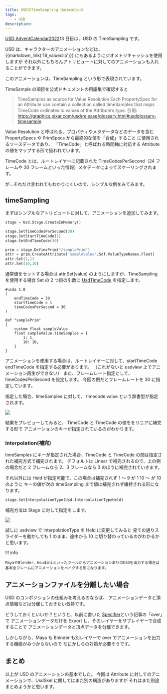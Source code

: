 ```yaml
---
title: USDのTimeSampling（Animation）
tags:
    - USD
description:
---
```


[USD AdventCalendar2022](https://qiita.com/advent-calendar/2022/usd)13 日目は、USD の TimeSampling です。

USD は、キャラクターのアニメーションなどは、 {{markdown_link('18_valueclip')}} にもあるようにジオメトリキャッシュを使用しますが
それ以外にもちろんアトリビュートに対してのアニメーションも入れることができます。

このアニメーションは、TimeSampling という形で表現されています。

TimeSample の項目を公式ドキュメントの用語集で確認すると

> TimeSamples as source for Value Resolution
> Each PropertySpec for an Attribute can contain a collection called timeSamples
> that maps TimeCode ordinates to values of the Attribute’s type.
> 引用: https://graphics.pixar.com/usd/release/glossary.html#usdglossary-timesample

Value Resolution と呼ばれる、プロパティやメタデータなどのデータを含む PropertySpecs や PrimSpecs から最終的な値を「合成」すること
に使用されるソースデータであり、
「TimeCode」と呼ばれる時間軸に対応する Attribute の値をマップする形で扱われています。

TimeCode とは、ルートレイヤーに記載された TimeCodesPerSecond（24 フレームや 30 フレームといった情報）メタデータによってスケーリングされます。

が…それだけ言われてもわかりにくいので、シンプルな例をみてみます。

## timeSampling

まずはシンプルなアトリビュートに対して、アニメーションを追加してみます。

```python
stage = Usd.Stage.CreateInMemory()

stage.SetTimeCodesPerSecond(30)
stage.SetStartTimeCode(1)
stage.SetEndTimeCode(30)

prim = stage.DefinePrim("/samplePrim")
attr = prim.CreateAttribute('sampleValue',Sdf.ValueTypeNames.Float)
attr.Set(1,1)
attr.Set(10,10)
```

通常値をセットする場合は attr.Set(value) のようにしますが、TimeSampling を使用する場合
Set の 2 つ目の引数に [UsdTimeCode](https://graphics.pixar.com/usd/release/api/class_usd_time_code.html) を指定します。

```usda
#usda 1.0
(
    endTimeCode = 30
    startTimeCode = 1
    timeCodesPerSecond = 30
)

def "samplePrim"
{
    custom float sampleValue
    float sampleValue.timeSamples = {
        1: 1,
        10: 10,
    }
}
```

アニメーションを使用する場合は、ルートレイヤーに対して、startTimeCode endTimeCode を指定する必要があります。
（これがないと usdview 上でアニメーション再生ができない）
また、フレームレート指定として、 timeCodesPerSecond を設定します。
今回の例だとフレームレートを 30 に指定しています。

指定した場合、timeSamples に対して、 timecode:value という辞書型が指定されます。

![](https://gyazo.com/164f1909ab858bf5893a6087e3293686.gif)

結果をプレビューしてみると、 TimeCode と TimeCode の値ををリニアに補完する形で
アニメーションのキーが指定されているのがわかります。

### Interpolation(補完)

timeSamples にキーが指定された場合、TimeCode と TimeCode の間は指定された補完方式で補完されます。
デフォルトは Linear で補完されるので、上の例の場合だと 2 フレームなら 2、3 フレームなら 3 のほうに補完されていきます。

それ以外には Held が指定可能で、この場合は補完されず 1 ～ 9 が 1 10 ～ が 10 のように
キーの値が次の timeSampling まで値は補完されず維持される形になります。

```python
stage.SetInterpolationType(Usd.InterpolationTypeHeld)
```

補完方法は Stage に対して指定をします。

![](https://gyazo.com/1cd07bc16624091d3f625dcb72800489.gif)

試しに usdview で InterpolationType を Held に変更してみると
見ての通りスライダーを動かしても 1 のまま、途中から 10 に切り替わっているのがわかるかと思います。

!!! info

    MayaやBlender、HoudiniといったツールからアニメーションありのUSDを出力する場合は
    基本全フレームにアニメーションをベイクする形になります。

## アニメーションファイルを分離したい場合

USD のコンポジションの仕組みを考えるのならば、
アニメーションデータと頂点情報などは分離しておきたい気持です。

どうしておくといいか？というと、以前に書いた [Specifier](26_specifier)という記事の「over」で
アニメーションデータだけを Export し、そのレイヤーをサブレイヤーで合成することで
アニメーションデータと頂点データを分離できます。

しかしながら、Maya も Blender も別レイヤーで over でアニメーションを出力する機能がみつからないので
なにかしらの対策が必要そうです。

## まとめ

以上が USD のアニメーションの基本でした。
今回は Attribute に対してのアニメーションで、UsdSkel に関してはまた別の構造がありますが
それはまた別途まとめようかと思います。

